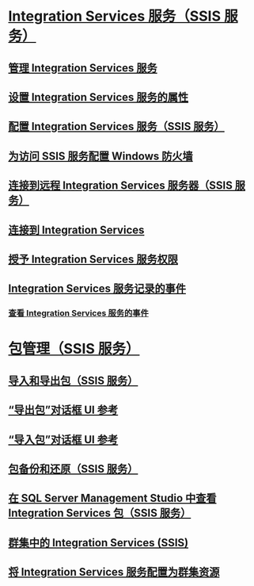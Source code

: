 # [Integration Services 服务（SSIS 服务）](integration-services-service-ssis-service.md)
## [管理 Integration Services 服务](../manage-the-integration-services-service.md)
## [设置 Integration Services 服务的属性](../set-the-properties-of-the-integration-services-service.md)
## [配置 Integration Services 服务（SSIS 服务）](../configuring-the-integration-services-service-ssis-service.md)
## [为访问 SSIS 服务配置 Windows 防火墙](../configure-a-windows-firewall-for-access-to-the-ssis-service.md)
## [连接到远程 Integration Services 服务器（SSIS 服务）](../connect-to-a-remote-integration-services-server-ssis-service.md)
## [连接到 Integration Services](../connect-to-integration-services.md)
## [授予 Integration Services 服务权限](../grant-permissions-to-integration-services-service.md)
## [Integration Services 服务记录的事件](events-logged-by-the-integration-services-service.md)
### [查看 Integration Services 服务的事件](../view-events-for-the-integration-services-service.md)
# [包管理（SSIS 服务）](package-management-ssis-service.md)
## [导入和导出包（SSIS 服务）](../import-and-export-packages-ssis-service.md)
## [“导出包”对话框 UI 参考](../export-package-dialog-box-ui-reference.md)
## [“导入包”对话框 UI 参考](../import-package-dialog-box-ui-reference.md)
## [包备份和还原（SSIS 服务）](../package-backup-and-restore-ssis-service.md)
## [在 SQL Server Management Studio 中查看 Integration Services 包（SSIS 服务）](../view-integration-services-packages-in-sql-server-management-studio-ssis-service.md)
## [群集中的 Integration Services (SSIS)](integration-services-ssis-in-a-cluster.md)
## [将 Integration Services 服务配置为群集资源](../configure-the-integration-services-service-as-a-cluster-resource.md)

